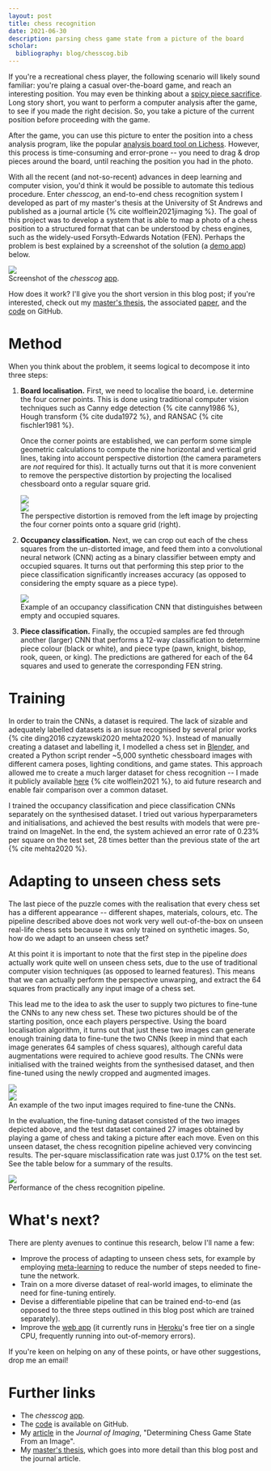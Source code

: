 ```yaml
---
layout: post
title: chess recognition
date: 2021-06-30
description: parsing chess game state from a picture of the board
scholar:
  bibliography: blog/chesscog.bib
---
```


If you're a recreational chess player, the following scenario will likely sound familiar:
you're plaing a casual over-the-board game, and reach an interesting position.
You may even be thinking about a [spicy piece sacrifice](https://www.youtube.com/watch?v=G90SVhxKeig).
Long story short, you want to perform a computer analysis after the game, to see if you made the right decision.
So, you take a picture of the current position before proceeding with the game.

After the game, you can use this picture to enter the position into a chess analysis program, like the popular [analysis board tool on Lichess](https://lichess.org/analysis).
However, this process is time-consuming and error-prone -- you need to drag & drop pieces around the board, until reaching the position you had in the photo.

With all the recent (and not-so-recent) advances in deep learning and computer vision, you'd think it would be possible to automate this tedious procedure.
Enter _chesscog_, an end-to-end chess recognition system I developed as part of my master's thesis at the University of St Andrews and published as a journal article {% cite wolflein2021jimaging %}.
The goal of this project was to develop a system that is able to map a photo of a chess position to a structured format that can be understood by chess engines, such as the widely-used Forsyth-Edwards Notation (FEN).
Perhaps the problem is best explained by a screenshot of the solution (a [demo app](https://www.chesscog.com)) below.

<img class="img-fluid rounded z-depth-1" src="{{ site.baseurl }}/assets/blog/chesscog/demo_screenshot.png" data-zoomable>
<div class="caption">
    Screenshot of the <i>chesscog</i> <a href="https://www.chesscog.com">app</a>.
</div>

How does it work?
I'll give you the short version in this blog post; if you're interested, check out my [master's thesis](https://github.com/georg-wolflein/chesscog-report/raw/master/report.pdf), the associated [paper](http://mdpi.com/2313-433X/7/6/94), and the [code](https://github.com/georg-wolflein/chesscog) on GitHub.

# Method

When you think about the problem, it seems logical to decompose it into three steps:

1.  **Board localisation.**
    First, we need to localise the board, i.e. determine the four corner points.
    This is done using traditional computer vision techniques such as Canny edge detection {% cite canny1986 %}, Hough transform {% cite duda1972 %}, and RANSAC {% cite fischler1981 %}.

    Once the corner points are established, we can perform some simple geometric calculations to compute the nine horizontal and vertical grid lines, taking into account perspective distortion (the camera parameters are _not_ required for this). It actually turns out that it is more convenient to remove the perspective distortion by projecting the localised chessboard onto a regular square grid.

    <div class="row">
        <div class="col-sm-7 mt-3 mt-md-0">
            <img class="img-fluid rounded z-depth-1" src="{{ site.baseurl }}/assets/blog/chesscog/3828_corners_unwarped_result.png" data-zoomable>
        </div>
        <div class="col-sm-5 mt-3 mt-md-0">
            <img class="img-fluid rounded z-depth-1" src="{{ site.baseurl }}/assets/blog/chesscog/3828_corners_warped_result.png" data-zoomable>
        </div>
    </div>
    <div class="caption">
        The perspective distortion is removed from the left image by projecting the four corner points onto a square grid (right).
    </div>

2.  **Occupancy classification.**
    Next, we can crop out each of the chess squares from the un-distorted image, and feed them into a convolutional neural network (CNN) acting as a binary classifier between empty and occupied squares.
    It turns out that performing this step prior to the piece classification significantly increases accuracy (as opposed to considering the empty square as a piece type).

    <img class="img-fluid rounded z-depth-1 center" src="{{ site.baseurl }}/assets/blog/chesscog/occupancy_convnet.png" data-zoomable>
    <div class="caption">
        Example of an occupancy classification CNN that distinguishes between empty and occupied squares.
    </div>

3.  **Piece classification.**
    Finally, the occupied samples are fed through another (larger) CNN that performs a 12-way classification to determine piece colour (black or white), and piece type (pawn, knight, bishop, rook, queen, or king).
    The predictions are gathered for each of the 64 squares and used to generate the corresponding FEN string.

# Training

In order to train the CNNs, a dataset is required.
The lack of sizable and adequately labelled datasets is an issue recognised by several prior works {% cite ding2016 czyzewski2020 mehta2020 %}.
Instead of manually creating a dataset and labelling it, I modelled a chess set in [Blender](http://blender.org), and created a Python script render ~5,000 synthetic chessboard images with different camera poses, lighting conditions, and game states.
This approach allowed me to create a much larger dataset for chess recognition -- I made it publicly available [here](http://osf.io/xf3ka/) {% cite wolflein2021 %}, to aid future research and enable fair comparison over a common dataset.

I trained the occupancy classification and piece classification CNNs separately on the synthesised dataset.
I tried out various hyperparameters and initialisations, and achieved the best results with models that were pre-traind on ImageNet.
In the end, the system achieved an error rate of 0.23% per square on the test set, 28 times better than the previous state of the art {% cite mehta2020 %}.

# Adapting to unseen chess sets

The last piece of the puzzle comes with the realisation that every chess set has a different appearance -- different shapes, materials, colours, etc.
The pipeline described above does not work very well out-of-the-box on unseen real-life chess sets because it was only trained on synthetic images.
So, how do we adapt to an unseen chess set?

At this point it is important to note that the first step in the pipeline _does_ actually work quite well on unseen chess sets, due to the use of traditional computer vision techniques (as opposed to learned features).
This means that we can actually perform the perspective unwarping, and extract the 64 squares from practically any input image of a chess set.

This lead me to the idea to ask the user to supply two pictures to fine-tune the CNNs to any new chess set.
These two pictures should be of the starting position, once each players perspective.
Using the board localisation algorithm, it turns out that just these two images can generate enough training data to fine-tune the two CNNs (keep in mind that each image generates 64 samples of chess squares), although careful data augmentations were required to achieve good results.
The CNNs were initialised with the trained weights from the synthesised dataset, and then fine-tuned using the newly cropped and augmented images.

<div class="row">
    <div class="col-sm-6 mt-3 mt-md-0">
        <img class="img-fluid rounded z-depth-1" src="{{ site.baseurl }}/assets/blog/chesscog/transfer_learning_white.png" data-zoomable>
    </div>
    <div class="col-sm-6 mt-3 mt-md-0">
        <img class="img-fluid rounded z-depth-1" src="{{ site.baseurl }}/assets/blog/chesscog/transfer_learning_black.png" data-zoomable>
    </div>
</div>
<div class="caption">
    An example of the two input images required to fine-tune the CNNs.
</div>

In the evaluation, the fine-tuning dataset consisted of the two images depicted above, and the test dataset contained 27 images obtained by playing a game of chess and taking a picture after each move.
Even on this unseen dataset, the chess recognition pipeline achieved very convincing results.
The per-square misclassification rate was just 0.17% on the test set.
See the table below for a summary of the results.

<img class="img-fluid rounded z-depth-1 center" src="{{ site.baseurl }}/assets/blog/chesscog/results.png" data-zoomable>
<div class="caption">
    Performance of the chess recognition pipeline.
</div>

# What's next?

There are plenty avenues to continue this research, below I'll name a few:

- Improve the process of adapting to unseen chess sets, for example by employing [meta-learning](https://arxiv.org/abs/1703.03400) to reduce the number of steps needed to fine-tune the network.
- Train on a more diverse dataset of real-world images, to eliminate the need for fine-tuning entirely.
- Devise a differentiable pipeline that can be trained end-to-end (as opposed to the three steps outlined in this blog post which are trained separately).
- Improve the [web app](https://www.chesscog.com) (it currently runs in [Heroku](http://heroku.com)'s free tier on a single CPU, frequently running into out-of-memory errors).

If you're keen on helping on any of these points, or have other suggestions, drop me an email!

# Further links

- The _chesscog_ [app](https://www.chesscog.com).
- The [code](https://github.com/georg-wolflein/chesscog) is available on GitHub.
- My [article](http://mdpi.com/2313-433X/7/6/94) in the _Journal of Imaging_, "Determining Chess Game State From an Image".
- My [master's thesis](https://github.com/georg-wolflein/chesscog-report/raw/master/report.pdf), which goes into more detail than this blog post and the journal article.

